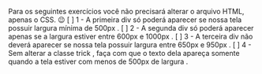 Para os seguintes exercícios você não precisará alterar o arquivo HTML, apenas o CSS. 😉
[ ] 1 - A primeira div só poderá aparecer se nossa tela possuir largura mínima de 500px .
[ ] 2 - A segunda div só poderá aparecer apenas se a largura estiver entre 600px e 1000px .
[ ] 3 - A terceira div não deverá aparecer se nossa tela possuir largura entre 650px e 950px .
[ ] 4 - Sem alterar a classe trick , faça com que o texto dela apareça somente quando a tela estiver com menos de 500px de largura .
